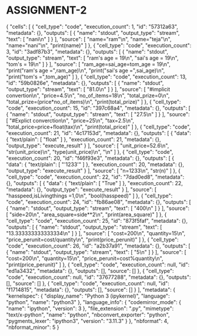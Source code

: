 # ASSIGNMENT-2
{
 "cells": [
  {
   "cell_type": "code",
   "execution_count": 1,
   "id": "57312a63",
   "metadata": {},
   "outputs": [
    {
     "name": "stdout",
     "output_type": "stream",
     "text": [
      "nani\n"
     ]
    }
   ],
   "source": [
    "name=\"ram\"\n",
    "name=\"teja\"\n",
    "name=\"nani\"\n",
    "print(name)"
   ]
  },
  {
   "cell_type": "code",
   "execution_count": 3,
   "id": "3adf87b3",
   "metadata": {},
   "outputs": [
    {
     "name": "stdout",
     "output_type": "stream",
     "text": [
      "ram's age = 19\n",
      "sai's age = 19\n",
      "tom's = 19\n"
     ]
    }
   ],
   "source": [
    "ram_age=sai_age=tom_age = 19\n",
    "print(\"ram's age =\",ram_age)\n",
    "print(\"sai's age =\",sai_age)\n",
    "print(\"tom's =\",tom_age)"
   ]
  },
  {
   "cell_type": "code",
   "execution_count": 13,
   "id": "59b0826e",
   "metadata": {},
   "outputs": [
    {
     "name": "stdout",
     "output_type": "stream",
     "text": [
      "81.0\n"
     ]
    }
   ],
   "source": [
    "#implicit convertion\n",
    "price=4.5\n",
    "no_of_items=18\n",
    "total_prize=0\n",
    "total_prize=(price*no_of_items)\n",
    "print(total_prize)"
   ]
  },
  {
   "cell_type": "code",
   "execution_count": 15,
   "id": "397c68a4",
   "metadata": {},
   "outputs": [
    {
     "name": "stdout",
     "output_type": "stream",
     "text": [
      "27.5\n"
     ]
    }
   ],
   "source": [
    "#Explict converction\n",
    "price=25\n",
    "tax=2.5\n",
    "total_price=price+float(tax)\n",
    "print(total_price)"
   ]
  },
  {
   "cell_type": "code",
   "execution_count": 21,
   "id": "4c17153d",
   "metadata": {},
   "outputs": [
    {
     "data": {
      "text/plain": [
       "float"
      ]
     },
     "execution_count": 21,
     "metadata": {},
     "output_type": "execute_result"
    }
   ],
   "source": [
    "unit_price=52.6\n",
    "str(unit_price)\n",
    "type(unit_price)\n",
    "\n"
   ]
  },
  {
   "cell_type": "code",
   "execution_count": 20,
   "id": "f46f93e3",
   "metadata": {},
   "outputs": [
    {
     "data": {
      "text/plain": [
       "'1233'"
      ]
     },
     "execution_count": 20,
     "metadata": {},
     "output_type": "execute_result"
    }
   ],
   "source": [
    "n=1233\n",
    "str(n)"
   ]
  },
  {
   "cell_type": "code",
   "execution_count": 22,
   "id": "7dad0ed8",
   "metadata": {},
   "outputs": [
    {
     "data": {
      "text/plain": [
       "True"
      ]
     },
     "execution_count": 22,
     "metadata": {},
     "output_type": "execute_result"
    }
   ],
   "source": [
    "hasspeed,isLivingthings =1,0\n",
    "bool(hasspeed)"
   ]
  },
  {
   "cell_type": "code",
   "execution_count": 24,
   "id": "fb86ae08",
   "metadata": {},
   "outputs": [
    {
     "name": "stdout",
     "output_type": "stream",
     "text": [
      "400\n"
     ]
    }
   ],
   "source": [
    "side=20\n",
    "area_square=side**2\n",
    "print(area_square)"
   ]
  },
  {
   "cell_type": "code",
   "execution_count": 25,
   "id": "873f5faf",
   "metadata": {},
   "outputs": [
    {
     "name": "stdout",
     "output_type": "stream",
     "text": [
      "13.333333333333334\n"
     ]
    }
   ],
   "source": [
    "cost=200\n",
    "quantity=15\n",
    "price_perunit=cost/quantity\n",
    "print(price_perunit)"
   ]
  },
  {
   "cell_type": "code",
   "execution_count": 26,
   "id": "a2b37a91",
   "metadata": {},
   "outputs": [
    {
     "name": "stdout",
     "output_type": "stream",
     "text": [
      "5\n"
     ]
    }
   ],
   "source": [
    "cost=200\n",
    "quantity=15\n",
    "price_perunit=cost%quantity\n",
    "print(price_perunit)"
   ]
  },
  {
   "cell_type": "code",
   "execution_count": null,
   "id": "ed1a3432",
   "metadata": {},
   "outputs": [],
   "source": []
  },
  {
   "cell_type": "code",
   "execution_count": null,
   "id": "37677288",
   "metadata": {},
   "outputs": [],
   "source": []
  },
  {
   "cell_type": "code",
   "execution_count": null,
   "id": "f1714815",
   "metadata": {},
   "outputs": [],
   "source": []
  }
 ],
 "metadata": {
  "kernelspec": {
   "display_name": "Python 3 (ipykernel)",
   "language": "python",
   "name": "python3"
  },
  "language_info": {
   "codemirror_mode": {
    "name": "ipython",
    "version": 3
   },
   "file_extension": ".py",
   "mimetype": "text/x-python",
   "name": "python",
   "nbconvert_exporter": "python",
   "pygments_lexer": "ipython3",
   "version": "3.11.3"
  }
 },
 "nbformat": 4,
 "nbformat_minor": 5
}

